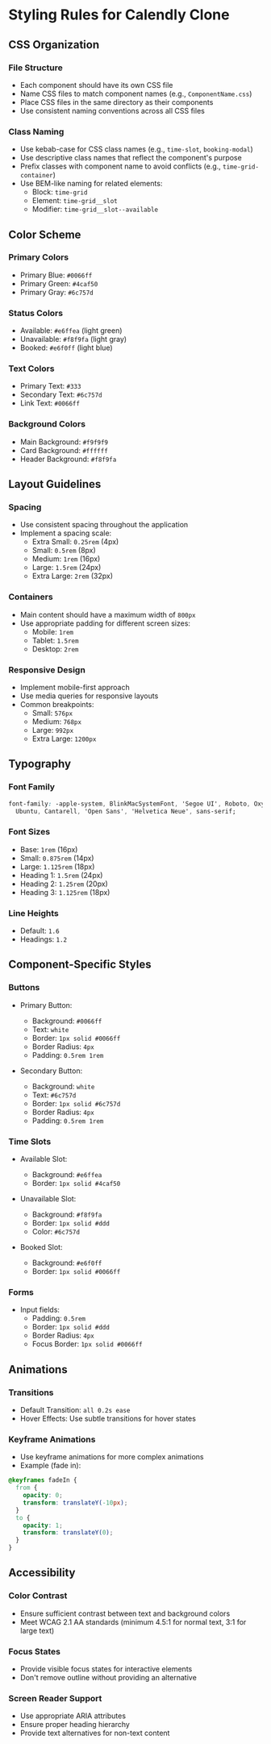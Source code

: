 # Styling Rules for Calendly Clone

## CSS Organization

### File Structure
- Each component should have its own CSS file
- Name CSS files to match component names (e.g., `ComponentName.css`)
- Place CSS files in the same directory as their components
- Use consistent naming conventions across all CSS files

### Class Naming
- Use kebab-case for CSS class names (e.g., `time-slot`, `booking-modal`)
- Use descriptive class names that reflect the component's purpose
- Prefix classes with component name to avoid conflicts (e.g., `time-grid-container`)
- Use BEM-like naming for related elements:
  - Block: `time-grid`
  - Element: `time-grid__slot`
  - Modifier: `time-grid__slot--available`

## Color Scheme

### Primary Colors
- Primary Blue: `#0066ff`
- Primary Green: `#4caf50`
- Primary Gray: `#6c757d`

### Status Colors
- Available: `#e6ffea` (light green)
- Unavailable: `#f8f9fa` (light gray)
- Booked: `#e6f0ff` (light blue)

### Text Colors
- Primary Text: `#333`
- Secondary Text: `#6c757d`
- Link Text: `#0066ff`

### Background Colors
- Main Background: `#f9f9f9`
- Card Background: `#ffffff`
- Header Background: `#f8f9fa`

## Layout Guidelines

### Spacing
- Use consistent spacing throughout the application
- Implement a spacing scale:
  - Extra Small: `0.25rem` (4px)
  - Small: `0.5rem` (8px)
  - Medium: `1rem` (16px)
  - Large: `1.5rem` (24px)
  - Extra Large: `2rem` (32px)

### Containers
- Main content should have a maximum width of `800px`
- Use appropriate padding for different screen sizes:
  - Mobile: `1rem`
  - Tablet: `1.5rem`
  - Desktop: `2rem`

### Responsive Design
- Implement mobile-first approach
- Use media queries for responsive layouts
- Common breakpoints:
  - Small: `576px`
  - Medium: `768px`
  - Large: `992px`
  - Extra Large: `1200px`

## Typography

### Font Family
```css
font-family: -apple-system, BlinkMacSystemFont, 'Segoe UI', Roboto, Oxygen,
  Ubuntu, Cantarell, 'Open Sans', 'Helvetica Neue', sans-serif;
```

### Font Sizes
- Base: `1rem` (16px)
- Small: `0.875rem` (14px)
- Large: `1.125rem` (18px)
- Heading 1: `1.5rem` (24px)
- Heading 2: `1.25rem` (20px)
- Heading 3: `1.125rem` (18px)

### Line Heights
- Default: `1.6`
- Headings: `1.2`

## Component-Specific Styles

### Buttons
- Primary Button:
  - Background: `#0066ff`
  - Text: `white`
  - Border: `1px solid #0066ff`
  - Border Radius: `4px`
  - Padding: `0.5rem 1rem`

- Secondary Button:
  - Background: `white`
  - Text: `#6c757d`
  - Border: `1px solid #6c757d`
  - Border Radius: `4px`
  - Padding: `0.5rem 1rem`

### Time Slots
- Available Slot:
  - Background: `#e6ffea`
  - Border: `1px solid #4caf50`

- Unavailable Slot:
  - Background: `#f8f9fa`
  - Border: `1px solid #ddd`
  - Color: `#6c757d`

- Booked Slot:
  - Background: `#e6f0ff`
  - Border: `1px solid #0066ff`

### Forms
- Input fields:
  - Padding: `0.5rem`
  - Border: `1px solid #ddd`
  - Border Radius: `4px`
  - Focus Border: `1px solid #0066ff`

## Animations

### Transitions
- Default Transition: `all 0.2s ease`
- Hover Effects: Use subtle transitions for hover states

### Keyframe Animations
- Use keyframe animations for more complex animations
- Example (fade in):
```css
@keyframes fadeIn {
  from {
    opacity: 0;
    transform: translateY(-10px);
  }
  to {
    opacity: 1;
    transform: translateY(0);
  }
}
```

## Accessibility

### Color Contrast
- Ensure sufficient contrast between text and background colors
- Meet WCAG 2.1 AA standards (minimum 4.5:1 for normal text, 3:1 for large text)

### Focus States
- Provide visible focus states for interactive elements
- Don't remove outline without providing an alternative

### Screen Reader Support
- Use appropriate ARIA attributes
- Ensure proper heading hierarchy
- Provide text alternatives for non-text content 